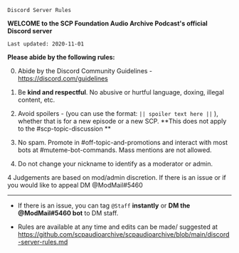 ```
Discord Server Rules
```

**WELCOME to the SCP Foundation Audio Archive Podcast's official Discord server**

`Last updated: 2020-11-01`

**Please abide by the following rules:**

0. Abide by the Discord Community Guidelines - https://discord.com/guidelines

1. Be **kind and respectful**. No abusive or hurtful language, doxing, illegal content, etc.

2. Avoid spoilers - (you can use the format: `|| spoiler text here ||`   ), whether that is for a new episode or a new SCP. 
    **This does not apply to the #scp-topic-discussion **

3. No spam. Promote in #off-topic-and-promotions and interact with most bots at #muteme-bot-commands. Mass mentions are not allowed.

4. Do not change your nickname to identify as a moderator or admin.

4 Judgements are based on mod/admin discretion. If there is an issue or if you would like to appeal DM @ModMail#5460 

---

- If there is an issue, you can tag `@Staff` **instantly** or **DM the @ModMail#5460 bot** to DM staff.

- Rules are available at any time and edits can be made/ suggested at https://github.com/scpaudioarchive/scpaudioarchive/blob/main/discord-server-rules.md
